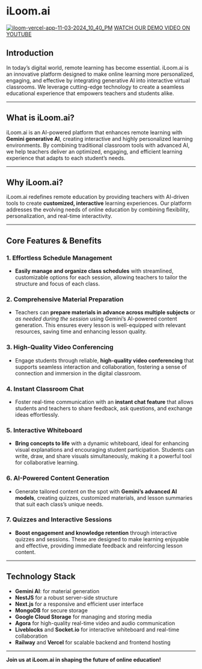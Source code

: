 # iLoom.ai

[![iloom-vercel-app-11-03-2024_10_40_PM](https://github.com/user-attachments/assets/af074d9e-1921-42ca-8b2b-3e7b256d0926)](https://www.youtube.com/watch?v=X40iK2Se5SM)
[WATCH OUR DEMO VIDEO ON YOUTUBE](https://www.youtube.com/watch?v=X40iK2Se5SM)


## Introduction
In today’s digital world, remote learning has become essential. iLoom.ai is an innovative platform designed to make online learning more personalized, engaging, and effective by integrating generative AI into interactive virtual classrooms. We leverage cutting-edge technology to create a seamless educational experience that empowers teachers and students alike.

---

## What is iLoom.ai?
iLoom.ai is an AI-powered platform that enhances remote learning with **Gemini generative AI**, creating interactive and highly personalized learning environments. By combining traditional classroom tools with advanced AI, we help teachers deliver an optimized, engaging, and efficient learning experience that adapts to each student’s needs.

---

## Why iLoom.ai?
iLoom.ai redefines remote education by providing teachers with AI-driven tools to create **customized, interactive** learning experiences. Our platform addresses the evolving needs of online education by combining flexibility, personalization, and real-time interactivity.

---

## Core Features & Benefits

### 1. Effortless Schedule Management
- **Easily manage and organize class schedules** with streamlined, customizable options for each session, allowing teachers to tailor the structure and focus of each class.

### 2. Comprehensive Material Preparation
- Teachers can **prepare materials in advance across multiple subjects** or _as needed during the session_ using Gemini’s AI-powered content generation. This ensures every lesson is well-equipped with relevant resources, saving time and enhancing lesson quality.

### 3. High-Quality Video Conferencing
- Engage students through reliable, **high-quality video conferencing** that supports seamless interaction and collaboration, fostering a sense of connection and immersion in the digital classroom.

### 4. Instant Classroom Chat
- Foster real-time communication with an **instant chat feature** that allows students and teachers to share feedback, ask questions, and exchange ideas effortlessly.

### 5. Interactive Whiteboard
- **Bring concepts to life** with a dynamic whiteboard, ideal for enhancing visual explanations and encouraging student participation. Students can write, draw, and share visuals simultaneously, making it a powerful tool for collaborative learning.

### 6. AI-Powered Content Generation
- Generate tailored content on the spot with **Gemini’s advanced AI models**, creating quizzes, customized materials, and lesson summaries that suit each class’s unique needs.

### 7. Quizzes and Interactive Sessions
- **Boost engagement and knowledge retention** through interactive quizzes and sessions. These are designed to make learning enjoyable and effective, providing immediate feedback and reinforcing lesson content.

---


## Technology Stack
- **Gemini AI**: for material generation
- **NestJS** for a robust server-side structure
- **Next.js** for a responsive and efficient user interface
- **MongoDB** for secure storage
- **Google Cloud Storage** for managing and storing media
- **Agora** for high-quality real-time video and audio communication
- **Liveblocks** and **Socket.io** for interactive whiteboard and real-time collaboration
- **Railway** and **Vercel** for scalable backend and frontend hosting

---


**Join us at iLoom.ai in shaping the future of online education!**

